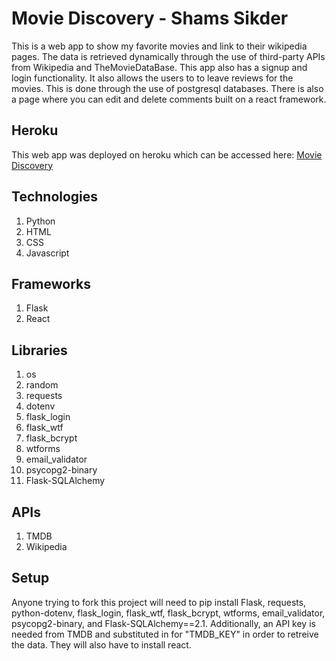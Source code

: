# Movie Discovery - Shams Sikder

This is a web app to show my favorite movies and link to their wikipedia pages. The data is retrieved dynamically through the use of third-party APIs from Wikipedia and TheMovieDataBase. This app also has a signup and login functionality. It also allows the users to to leave reviews for the movies. This is done through the use of postgresql databases. There is also a page where you can edit and delete comments built on a react framework.

## Heroku

This web app was deployed on heroku which can be accessed here: [Movie Discovery](https://shamsmovie.herokuapp.com/)

## Technologies

1. Python
2. HTML
3. CSS
4. Javascript

## Frameworks

1. Flask
2. React

## Libraries

1. os
2. random
3. requests
4. dotenv
5. flask_login
6. flask_wtf
7. flask_bcrypt
8. wtforms 
9. email_validator
10. psycopg2-binary
11. Flask-SQLAlchemy

## APIs

1. TMDB
2. Wikipedia

## Setup

Anyone trying to fork this project will need to pip install Flask, requests, python-dotenv, flask_login, flask_wtf, flask_bcrypt, wtforms, email_validator, psycopg2-binary, and Flask-SQLAlchemy==2.1. Additionally, an API key is needed from TMDB and substituted in for "TMDB_KEY" in order to retreive the data. They will also have to install react.
